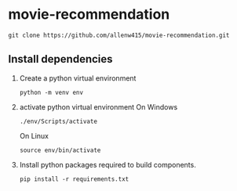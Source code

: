 # movie-recommendation
```
git clone https://github.com/allenw415/movie-recommendation.git
```
## Install dependencies
1. Create a python virtual environment
   ```
   python -m venv env
   ```
2. activate python virtual environment
   On Windows
   ```
   ./env/Scripts/activate
   ```
   On Linux
   ```
   source env/bin/activate
   ```
   
4. Install python packages required to build components.
   ```
   pip install -r requirements.txt
   ```

